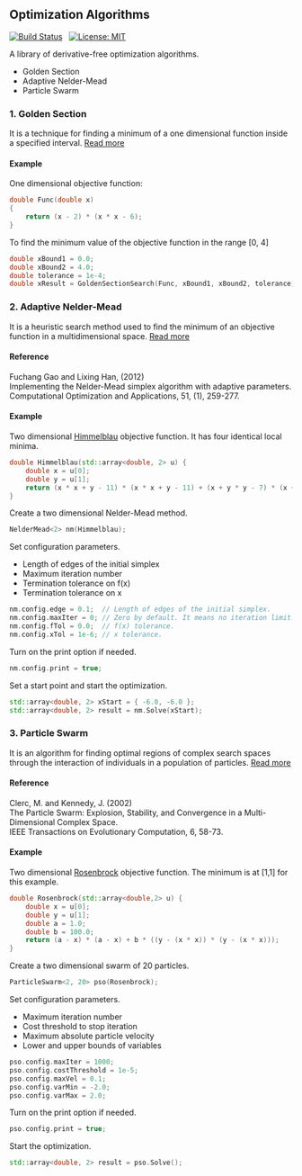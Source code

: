 ## Optimization Algorithms

[![Build Status](https://github.com/onurae/optimization-algorithms/actions/workflows/ci.yml/badge.svg)](https://github.com/onurae/optimization-algorithms/actions/workflows/ci.yml)&nbsp;&nbsp;
[![License: MIT](https://img.shields.io/badge/License-MIT-blue.svg)](https://github.com/onurae/optimization-algorithms/blob/main/LICENSE)

A library of derivative-free optimization algorithms.
- Golden Section
- Adaptive Nelder-Mead
- Particle Swarm

### 1. Golden Section

It is a technique for finding a minimum of a one dimensional function inside a specified interval.
[Read more](https://en.wikipedia.org/wiki/Golden-section_search)

#### Example

One dimensional objective function:

```cpp
double Func(double x)
{
    return (x - 2) * (x * x - 6);
}
```

To find the minimum value of the objective function in the range [0, 4]

```cpp
double xBound1 = 0.0;
double xBound2 = 4.0;
double tolerance = 1e-4;
double xResult = GoldenSectionSearch(Func, xBound1, xBound2, tolerance);
```

### 2. Adaptive Nelder-Mead

It is a heuristic search method used to find the minimum of an objective function in a multidimensional space. 
[Read more](https://en.wikipedia.org/wiki/Nelder%E2%80%93Mead_method)

#### Reference
Fuchang Gao and Lixing Han, (2012)<br>
Implementing the Nelder-Mead simplex algorithm with adaptive parameters.<br>
Computational Optimization and Applications, 51, (1), 259-277.<br>

#### Example

Two dimensional [Himmelblau](https://en.wikipedia.org/wiki/Himmelblau%27s_function) objective function.
It has four identical local minima.

```cpp
double Himmelblau(std::array<double, 2> u) {
    double x = u[0];
    double y = u[1];
    return (x * x + y - 11) * (x * x + y - 11) + (x + y * y - 7) * (x + y * y - 7);
}
```

Create a two dimensional Nelder-Mead method.
```cpp
NelderMead<2> nm(Himmelblau);
```

Set configuration parameters.
- Length of edges of the initial simplex
- Maximum iteration number
- Termination tolerance on f(x)
- Termination tolerance on x
```cpp
nm.config.edge = 0.1;  // Length of edges of the initial simplex.
nm.config.maxIter = 0; // Zero by default. It means no iteration limit.
nm.config.fTol = 0.0;  // f(x) tolerance.
nm.config.xTol = 1e-6; // x tolerance.
```

Turn on the print option if needed.
```cpp
nm.config.print = true;
```

Set a start point and start the optimization.
```cpp
std::array<double, 2> xStart = { -6.0, -6.0 };
std::array<double, 2> result = nm.Solve(xStart);
```

### 3. Particle Swarm

It is an algorithm for finding optimal regions of complex search spaces through the interaction of individuals in a population of particles.
[Read more](https://en.wikipedia.org/wiki/Particle_swarm_optimization)

#### Reference
Clerc, M. and Kennedy, J. (2002)<br>
The Particle Swarm: Explosion, Stability, and Convergence in a Multi-Dimensional Complex Space.<br>
IEEE Transactions on Evolutionary Computation, 6, 58-73.<br>

#### Example

Two dimensional [Rosenbrock](https://en.wikipedia.org/wiki/Rosenbrock_function) objective function.
The minimum is at [1,1] for this example.
```cpp
double Rosenbrock(std::array<double,2> u) {
    double x = u[0];
    double y = u[1];
    double a = 1.0;
    double b = 100.0;
    return (a - x) * (a - x) + b * ((y - (x * x)) * (y - (x * x)));
}
```

Create a two dimensional swarm of 20 particles.
```cpp
ParticleSwarm<2, 20> pso(Rosenbrock);
```

Set configuration parameters.
- Maximum iteration number
- Cost threshold to stop iteration
- Maximum absolute particle velocity
- Lower and upper bounds of variables
```cpp
pso.config.maxIter = 1000;
pso.config.costThreshold = 1e-5;
pso.config.maxVel = 0.1;
pso.config.varMin = -2.0;
pso.config.varMax = 2.0;
```

Turn on the print option if needed.
```cpp
pso.config.print = true;
```

Start the optimization.
```cpp
std::array<double, 2> result = pso.Solve();
```
